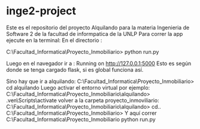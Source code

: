 # inge2-project
Este es el repositorio del proyecto Alquilando para la materia Ingenieria de Software 2 de la facultad de informpatica de la UNLP
Para correr la app ejecute en la terminal:
En el directorio :

C:\Facultad_Informatica\Proyecto_Inmobiliario> python run.py

Luego en el navegador ir a : 
Running on http://127.0.0.1:5000
Esto es según donde se tenga cargado flask, si es global funciona así. 

Sino
hay que ir a alquilando:
C:\Facultad_Informatica\Proyecto_Inmobiliario> cd alquilando
Luego activar el entorno virtual por ejemplo:
C:\Facultad_Informatica\Proyecto_Inmobiliario\alquilando> .ven\Scripts\activate
volver a la carpeta proyecto_inmoviliario:
C:\Facultad_Informatica\Proyecto_Inmobiliario\alquilando> cd..
C:\Facultad_Informatica\Proyecto_Inmobiliario> 
Y aquí correr 
C:\Facultad_Informatica\Proyecto_Inmobiliario python run.py
